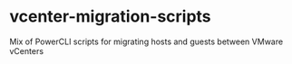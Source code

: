 # vcenter-migration-scripts
Mix of PowerCLI scripts for migrating hosts and guests between VMware vCenters
